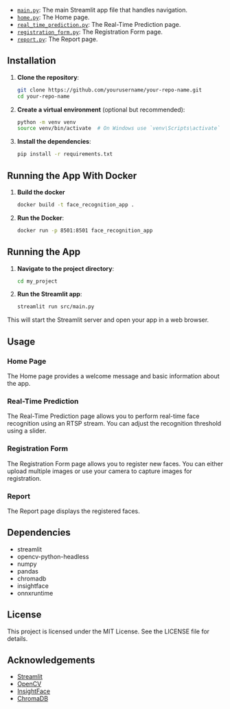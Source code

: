 
- [`main.py`](command:_github.copilot.openRelativePath?%5B%7B%22scheme%22%3A%22file%22%2C%22authority%22%3A%22%22%2C%22path%22%3A%22%2Fhome%2Finvisa%2FDesktop%2Fmy_grad_streamlit%2Fmain.py%22%2C%22query%22%3A%22%22%2C%22fragment%22%3A%22%22%7D%2C%22246d973a-88ae-4dd4-b5ed-1fde6b242444%22%5D "/home/invisa/Desktop/my_grad_streamlit/main.py"): The main Streamlit app file that handles navigation.
- [`home.py`](command:_github.copilot.openRelativePath?%5B%7B%22scheme%22%3A%22file%22%2C%22authority%22%3A%22%22%2C%22path%22%3A%22%2Fhome%2Finvisa%2FDesktop%2Fmy_grad_streamlit%2Fhome.py%22%2C%22query%22%3A%22%22%2C%22fragment%22%3A%22%22%7D%2C%22246d973a-88ae-4dd4-b5ed-1fde6b242444%22%5D "/home/invisa/Desktop/my_grad_streamlit/home.py"): The Home page.
- [`real_time_prediction.py`](command:_github.copilot.openRelativePath?%5B%7B%22scheme%22%3A%22file%22%2C%22authority%22%3A%22%22%2C%22path%22%3A%22%2Fhome%2Finvisa%2FDesktop%2Fmy_grad_streamlit%2Freal_time_prediction.py%22%2C%22query%22%3A%22%22%2C%22fragment%22%3A%22%22%7D%2C%22246d973a-88ae-4dd4-b5ed-1fde6b242444%22%5D "/home/invisa/Desktop/my_grad_streamlit/real_time_prediction.py"): The Real-Time Prediction page.
- [`registration_form.py`](command:_github.copilot.openRelativePath?%5B%7B%22scheme%22%3A%22file%22%2C%22authority%22%3A%22%22%2C%22path%22%3A%22%2Fhome%2Finvisa%2FDesktop%2Fmy_grad_streamlit%2Fregistration_form.py%22%2C%22query%22%3A%22%22%2C%22fragment%22%3A%22%22%7D%2C%22246d973a-88ae-4dd4-b5ed-1fde6b242444%22%5D "/home/invisa/Desktop/my_grad_streamlit/registration_form.py"): The Registration Form page.
- [`report.py`](command:_github.copilot.openRelativePath?%5B%7B%22scheme%22%3A%22file%22%2C%22authority%22%3A%22%22%2C%22path%22%3A%22%2Fhome%2Finvisa%2FDesktop%2Fmy_grad_streamlit%2Freport.py%22%2C%22query%22%3A%22%22%2C%22fragment%22%3A%22%22%7D%2C%22246d973a-88ae-4dd4-b5ed-1fde6b242444%22%5D "/home/invisa/Desktop/my_grad_streamlit/report.py"): The Report page.

## Installation

1. **Clone the repository**:

    ```sh
    git clone https://github.com/yourusername/your-repo-name.git
    cd your-repo-name
    ```

2. **Create a virtual environment** (optional but recommended):

    ```sh
    python -m venv venv
    source venv/bin/activate  # On Windows use `venv\Scripts\activate`
    ```

3. **Install the dependencies**:

    ```sh
    pip install -r requirements.txt
    ```
## Running the App With Docker

1. **Build the docker**

    ```sh
    docker build -t face_recognition_app .
    ```

2. **Run the Docker**:

    ```sh
    docker run -p 8501:8501 face_recognition_app
    ```



## Running the App

1. **Navigate to the project directory**:

    ```sh
    cd my_project
    ```

2. **Run the Streamlit app**:

    ```sh
    streamlit run src/main.py
    ```

This will start the Streamlit server and open your app in a web browser.

## Usage

### Home Page

The Home page provides a welcome message and basic information about the app.

### Real-Time Prediction

The Real-Time Prediction page allows you to perform real-time face recognition using an RTSP stream. You can adjust the recognition threshold using a slider.

### Registration Form

The Registration Form page allows you to register new faces. You can either upload multiple images or use your camera to capture images for registration.

### Report

The Report page displays the registered faces.

## Dependencies

- streamlit
- opencv-python-headless
- numpy
- pandas
- chromadb
- insightface
- onnxruntime

## License

This project is licensed under the MIT License. See the LICENSE file for details.

## Acknowledgements

- [Streamlit](https://streamlit.io/)
- [OpenCV](https://opencv.org/)
- [InsightFace](https://github.com/deepinsight/insightface)
- [ChromaDB](https://github.com/chroma-core/chroma)